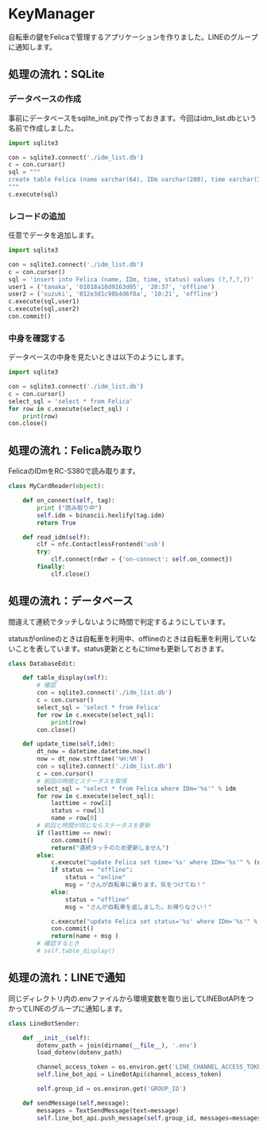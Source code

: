 # KeyManager

自転車の鍵をFelicaで管理するアプリケーションを作りました。LINEのグループに通知します。

## 処理の流れ：SQLite

### データベースの作成

事前にデータベースをsqlite_init.pyで作っておきます。今回はidm_list.dbという名前で作成しました。

```python
import sqlite3

con = sqlite3.connect('./idm_list.db')
c = con.cursor()
sql = """
create table Felica (name varchar(64), IDm varchar(200), time varchar(32), status varchar(32))
"""
c.execute(sql)
```

### レコードの追加

任意でデータを追加します。

```python
import sqlite3

con = sqlite3.connect('./idm_list.db')
c = con.cursor()
sql = 'insert into Felica (name, IDm, time, status) values (?,?,?,?)'
user1 = ('tanaka', '01018a10d9163d05', '20:37', 'offline')
user2 = ('suzuki', '012e3d1c98b4d6f8a', '10:21', 'offline')
c.execute(sql,user1)
c.execute(sql,user2)
con.commit()
```

### 中身を確認する

データベースの中身を見たいときは以下のようにします。

```python
import sqlite3

con = sqlite3.connect('./idm_list.db')
c = con.cursor()
select_sql = 'select * from Felica'
for row in c.execute(select_sql) :
    print(row)
con.close()
```



## 処理の流れ：Felica読み取り

FelicaのIDmをRC-S380で読み取ります。

```python
class MyCardReader(object):

    def on_connect(self, tag):
        print ("読み取り中")
        self.idm = binascii.hexlify(tag.idm)
        return True

    def read_idm(self):
        clf = nfc.ContactlessFrontend('usb')
        try:
            clf.connect(rdwr = {'on-connect': self.on_connect})
        finally:
            clf.close()
```

## 処理の流れ：データベース

間違えて連続でタッチしないように時間で判定するようにしています。

statusがonlineのときは自転車を利用中、offlineのときは自転車を利用していないことを表しています。status更新とともにtimeも更新しておきます。

```python
class DatabaseEdit:

    def table_display(self):
        # 確認
        con = sqlite3.connect('./idm_list.db')
        c = con.cursor()
        select_sql = 'select * from Felica'
        for row in c.execute(select_sql):
            print(row)
        con.close()

    def update_time(self,idm):
        dt_now = datetime.datetime.now()
        now = dt_now.strftime('%H:%M')
        con = sqlite3.connect('./idm_list.db')
        c = con.cursor()
        # 前回の時間とステータスを取得
        select_sql = "select * from Felica where IDm='%s'" % idm
        for row in c.execute(select_sql):
            lasttime = row[2]
            status = row[3]
            name = row[0]
        # 前回と時間が同じならステータスを更新
        if (lasttime == now):
            con.commit()
            return("連続タッチのため更新しません")
        else:
            c.execute("update Felica set time='%s' where IDm='%s'" % (now, idm))
            if status == "offline":
                status = "online"
                msg = "さんが自転車に乗ります。気をつけてね！"
            else:
                status = "offline"
                msg = "さんが自転車を返しました。お帰りなさい！"

            c.execute("update Felica set status='%s' where IDm='%s'" % ("status", idm))
            con.commit()
            return(name + msg )
        # 確認するとき
        # self.table_display()
```

## 処理の流れ：LINEで通知

同じディレクトリ内の.envファイルから環境変数を取り出してLINEBotAPIをつかってLINEのグループに通知します。

```python
class LineBotSender:

    def __init__(self):
        dotenv_path = join(dirname(__file__), '.env')
        load_dotenv(dotenv_path)

        channel_access_token = os.environ.get('LINE_CHANNEL_ACCESS_TOKEN')
        self.line_bot_api = LineBotApi(channel_access_token)

        self.group_id = os.environ.get('GROUP_ID')

    def sendMessage(self,message):
        messages = TextSendMessage(text=message)
        self.line_bot_api.push_message(self.group_id, messages=messages)
```

